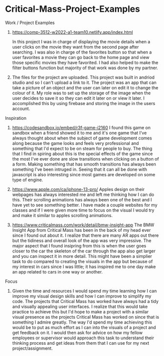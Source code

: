 # Critical-Mass-Project-Examples

Work / Project Examples

1.  https://comp-3512-w2022-a1-team10.netlify.app/index.html
    
    In this project I was in charge of displaying the movie details when a user clicks on the movie they want from the second page after searching. I was also in charge     of the favorites button so that when a user favorites a movie they can go back to the home page and view those specific movies they have favorited. I had also helped     to make the filter buttons function but majority of that work was done by my partner.
    
2.  The files for the project are uploaded. This project was built in andriod studio and so I can't upload a link to it. The project was an app that can take a picture       of an object and the user can later on edit it to change the colour of it. My role was to set up the storage of the image when the user decides to save it so they       can edit it later on or view it later. I accomplished this by using firebase and storing the image in the users account.

Inspiration

1. https://codesandbox.io/embed/r3f-game-i2160
   I found this game on sandbox when a friend showed it to me and it's one game that I've always thought about when the subject of game development comes along because      the game looks and feels very professional and something that I'd expect to be on steam for people to buy. The thing that I find in spiring about this is the special    effects of the game since the most I've ever done are slow transitions when clicking on a button of a form. Making something that has smooth transitions has always      been something I've been intruged in. Seeing that it can all be done with javascript is also interesting since most games are developed on some type of engine.
   
2. https://www.apple.com/ca/iphone-13-pro/
   Apples design on their webpages has always interested me and left me thinking how I can do this. Their scrolling animations has always been one of the best and I have    yet to see something better. I have made a couple websites for my classes and if I were given more time to focus on the visual I would try and make it similar to        apples scrolling animations.
  
3. https://www.criticalmass.com/work/detail/bmw-insight-app
   The BMW Insight App from Critical Mass has been in the back of my head ever since I found out about it. I realize that there are many AR apps out there but the tidiness and overall look of the app was very impressive. The major aspect that I found insipring from this is when the user goes closer to the car the skeleton of the car through the app also get larger and you can inspect it in more detail. This might have been a simplier task to do compared to creating the visuals in the app but because of my interest in cars since I was little; it has inspired me to one day make an app related to cars in one way or another.


Focus

1.    Given the time and resources I would spend my time learning how I can improve my visual design skills and how I can improve to simplify my code. The projects that Critical Mass has worked have always had a tidy and visually appealing user interfaces. I realize that this would take practice to achieve this but I'd hope to make a project with a similar visual presence as the projects Critical Mass has worked on since that is something I admire greatly. 
    The way I'd spend my time achieving this would be to put as much effort as I can into the visuals of a project and get feedback on it. I would then ask for advice on how my fellow employees or supervisor would approach this task to understand their thinking process and get ideas from them that I can use for my next project/assignment.

